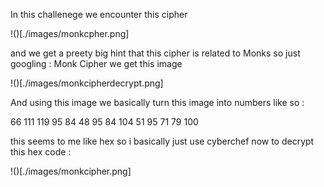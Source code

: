 
In this challenege we encounter this cipher 

!()[./images/monkcpher.png]


and we get a preety big hint that this cipher is related to Monks so just googling : Monk Cipher we get this image 

!()[./images/monkcipherdecrypt.png]


And using this image we basically turn this image into numbers like so :

66 111 119 95 84 48 95 84 104 51 95 71 79 100

this seems to me like hex so i basically just use cyberchef now to decrypt this hex code :

!()[./images/monkcipher.png]